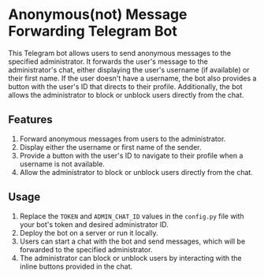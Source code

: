 Anonymous(not) Message Forwarding Telegram Bot
=========================================

This Telegram bot allows users to send anonymous messages to the specified administrator. It forwards the user's message to the administrator's chat, either displaying the user's username (if available) or their first name. If the user doesn't have a username, the bot also provides a button with the user's ID that directs to their profile. Additionally, the bot allows the administrator to block or unblock users directly from the chat.

Features
--------

1. Forward anonymous messages from users to the administrator.
2. Display either the username or first name of the sender.
3. Provide a button with the user's ID to navigate to their profile when a username is not available.
4. Allow the administrator to block or unblock users directly from the chat.

Usage
-----

1. Replace the `TOKEN` and `ADMIN_CHAT_ID` values in the `config.py` file with your bot's token and desired administrator ID.
2. Deploy the bot on a server or run it locally.
3. Users can start a chat with the bot and send messages, which will be forwarded to the specified administrator.
4. The administrator can block or unblock users by interacting with the inline buttons provided in the chat.
